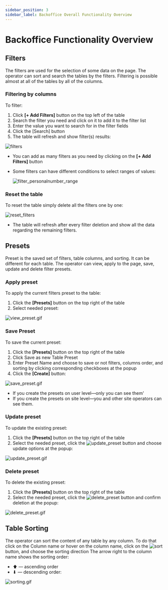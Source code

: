 ```yaml
---
sidebar_position: 3
sidebar_label: Backoffice Overall Functionality Overview
---
```


# Backoffice Functionality Overview

## Filters

The filters are used for the selection of some data on the page.
The operator can sort and search the tables by the filters.
Filtering is possible almost at all of the tables by all of the columns.

### Filtering by columns

To filter:

1. Click **[+ Add Filters]** button on the top left of the table
2. Search the filter you need and click on it to add it to the filter list
3. Enter the value you want to search for in the filter fields
4. Click the [Search] button
5. The table will refresh and show filter(s) results:

![filters](https://i.imgur.com/AUKZHRO.gif)

 * You can add as many filters as you need by clicking on the **[+ Add Filters]** button
 * Some filters can have different conditions to select ranges of values:

    ![filter_personalnumber_range](https://i.imgur.com/IIJz871.gif)

### Reset the table

To reset the table simply delete all the filters one by one:

![reset_filters](https://i.imgur.com/g8MGNME.gif)

* The table will refresh after every filter deletion and show all the data regarding the remaining filters.

## Presets

Preset is the saved set of filters, table columns, and sorting. It can be different for each table.
The operator can view, apply to the page, save, update and delete filter presets.

### Apply preset

To apply the current filters preset to the table:

1. Click the **[Presets]** button on the top right of the table
2. Select needed preset:

![view_preset.gif](https://i.imgur.com/TK2jkG0.gif)

### Save Preset

To save the current preset:

1. Click the **[Presets]** button on the top right of the table
2. Click Save as new Table Preset
3. Enter Preset Name and choose to save or not filters, columns order, and sorting by clicking corresponding checkboxes at the popup
4. Click the **[Create]** button:

![save_preset.gif](https://i.imgur.com/4zR7qhD.gif)

* If you create the presets on user level&mdash;only you can see them'
* If you create the presets on site level&mdash;you and other site operators can see them.

### Update preset

To update the existing preset:

1. Click the **[Presets]** button on the top right of the table
2. Select the needed preset, click the ![update_preset](https://i.imgur.com/Wn24sK8.png) button and choose update options at the popup:

![update_preset.gif](https://i.imgur.com/FD0VJG4.gif)
### Delete preset

To delete the existing preset:

1. Click the **[Presets]** button on the top right of the table
2. Select the needed preset, click the ![delete_preset](https://i.imgur.com/HvRuX2f.png) button and confirm deletion at the popup:

![delete_preset.gif](https://i.imgur.com/OGkm1ch.gif)

## Table Sorting

The operator can sort the content of any table by any column.
To do that click on the Column name or hover on the column name, click on the ![sort](https://i.imgur.com/HrALxrY.png) button, and choose the sorting direction
The arrow right to the column name shows the sorting order:

* ⬆ — ascending order
* ⬇ — descending order:

![sorting.gif](https://i.imgur.com/ZcCdrd6.gif)

